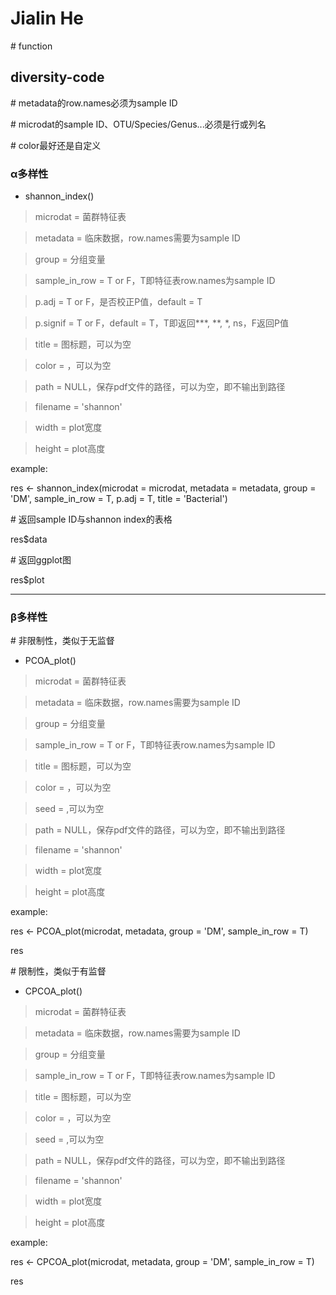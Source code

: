 # Jialin He

\# function

## diversity-code

\# metadata的row.names必须为sample ID

\# microdat的sample ID、OTU/Species/Genus...必须是行或列名

\# color最好还是自定义

### α多样性

- shannon_index()

> microdat = 菌群特征表

> metadata = 临床数据，row.names需要为sample ID

> group = 分组变量

> sample_in_row = T or F，T即特征表row.names为sample ID

> p.adj = T or F，是否校正P值，default = T

> p.signif = T or F，default = T，T即返回***, **, *, ns，F返回P值

> title = 图标题，可以为空

> color = ，可以为空

> path = NULL，保存pdf文件的路径，可以为空，即不输出到路径

> filename = 'shannon'

> width = plot宽度

> height = plot高度

example:

res <- shannon_index(microdat = microdat, metadata = metadata, group = 'DM', sample_in_row = T, p.adj = T, title = 'Bacterial')

\# 返回sample ID与shannon index的表格

res$data

\# 返回ggplot图

res$plot

----

### β多样性

\# 非限制性，类似于无监督

- PCOA_plot()

> microdat = 菌群特征表

> metadata = 临床数据，row.names需要为sample ID

> group = 分组变量

> sample_in_row = T or F，T即特征表row.names为sample ID

> title = 图标题，可以为空

> color = ，可以为空

> seed = ,可以为空

> path = NULL，保存pdf文件的路径，可以为空，即不输出到路径

> filename = 'shannon'

> width = plot宽度

> height = plot高度


example:

res <- PCOA_plot(microdat, metadata, group = 'DM', sample_in_row = T)

res


\# 限制性，类似于有监督

- CPCOA_plot()

> microdat = 菌群特征表

> metadata = 临床数据，row.names需要为sample ID

> group = 分组变量

> sample_in_row = T or F，T即特征表row.names为sample ID

> title = 图标题，可以为空

> color = ，可以为空

> seed = ,可以为空

> path = NULL，保存pdf文件的路径，可以为空，即不输出到路径

> filename = 'shannon'

> width = plot宽度

> height = plot高度

example:

res <- CPCOA_plot(microdat, metadata, group = 'DM', sample_in_row = T)

res


